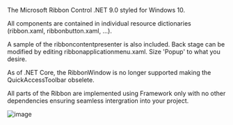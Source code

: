 The Microsoft Ribbon Control .NET 9.0 styled for Windows 10. 

All components are contained in individual resource dictionaries (ribbon.xaml, ribbonbutton.xaml, ...). 

A sample of the ribboncontentpresenter is also included. Back stage can be modified by editing ribbonapplicationmenu.xaml. Size 'Popup' to what you desire. 

As of .NET Core, the RibbonWindow is no longer supported making the QuickAccessToolbar obselete.

All parts of the Ribbon are implemented using Framework only with no other dependencies ensuring seamless intergration into your project. 

![image](https://github.com/user-attachments/assets/c4ad4423-6a02-4157-91b6-fb7adbd98148)


